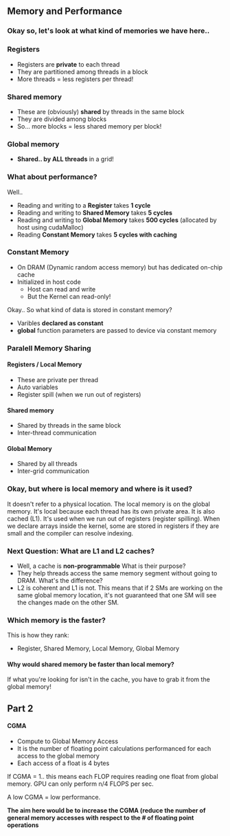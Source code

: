 ## Memory and Performance

### Okay so, let's look at what kind of memories we have here..

### Registers 
- Registers are **private** to each thread
- They are partitioned among threads in a block
- More threads = less registers per thread!

### Shared memory
- These are (obviously) **shared** by threads in the same block
- They are divided among blocks
- So... more blocks = less shared memory per block!

### Global memory
- **Shared.. by ALL threads** in a grid!

### What about performance?
Well..

- Reading and writing to a **Register** takes **1 cycle**
- Reading and writing to **Shared Memory** takes **5 cycles**
- Reading and writing to **Global Memory** takes **500 cycles** (allocated by host using cudaMalloc)
- Reading **Constant Memory** takes **5 cycles with caching**

### Constant Memory
- On DRAM (Dynamic random access memory) but has dedicated on-chip cache
- Initialized in host code
  - Host can read and write
  - But the Kernel can read-only!

Okay.. So what kind of data is stored in constant memory?
  - Varibles **declared as __constant__**
  - **__global__** function parameters are passed to device via constant memory

### Paralell Memory Sharing

#### Registers / Local Memory
- These are private per thread
- Auto variables
- Register spill (when we run out of registers)

#### Shared memory
- Shared by threads in the same block
- Inter-thread communication

#### Global Memory
- Shared by all threads
- Inter-grid communication

### Okay, but where is local memory and where is it used?
It doesn't refer to a physical location. The local memory is on the global memory. It's local because each thread has its own private area. It is also cached (L1). It's used when we run out of registers (register spilling). When we declare arrays inside the kernel, some are stored in registers if they are small and the compiler can resolve indexing.

### Next Question: What are L1 and L2 caches?
- Well, a cache is **non-programmable**
What is their purpose?
- They help threads access the same memory segment without going to DRAM. 
What's the difference?
- L2 is coherent and L1 is not. This means that if 2 SMs are working on the same global memory location, it's not guaranteed that one SM will see the changes made on the other SM.

### Which memory is the faster?
This is how they rank:

- Register, Shared Memory, Local Memory, Global Memory

#### Why would shared memory be faster than local memory?
If what you're looking for isn't in the cache, you have to grab it from the global memory!

## Part 2

#### CGMA
- Compute to Global Memory Access
- It is the number of floating point calculations performanced for each access to the global memory
- Each access of a float is 4 bytes

If CGMA = 1.. this means each FLOP requires reading one float from global memory. GPU can only perform n/4 FLOPS per sec.

A low CGMA = low performance.

**The aim here would be to increase the CGMA (reduce the number of general memory accesses with respect to the # of floating point operations**

